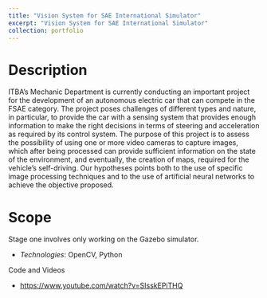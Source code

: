 ```yaml
---
title: "Vision System for SAE International Simulator"
excerpt: "Vision System for SAE International Simulator"
collection: portfolio
---
```


# Description

ITBA’s Mechanic Department is currently conducting an important project for the development of an autonomous electric car that can compete in the FSAE category. The project poses challenges of different types and nature, in particular, to provide the car with a sensing system that provides enough information to make the right decisions in terms of steering and acceleration as required by its control system.
The purpose of this project is to assess the possibility of using one or more video cameras to capture images, which after being processed can provide sufficient information on the state of the environment, and eventually, the creation of maps, required for the vehicle’s self-driving. Our hypotheses points both to the use of specific image processing techniques and to the use of artificial neural networks to achieve the objective proposed.

# Scope

Stage one involves only working on the Gazebo simulator.

* *Technologies*: OpenCV, Python


Code and Videos
* https://www.youtube.com/watch?v=SIsskEPiTHQ






